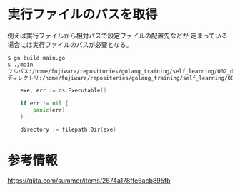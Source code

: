 
# 実行ファイルのパスを取得

例えば実行ファイルから相対パスで設定ファイルの配置先などが
定まっている場合には実行ファイルのパスが必要となる。

```bash
$ go build main.go
$ ./main
フルパス:/home/fujiwara/repositories/golang_training/self_learning/002_directory_path/main
ディレクトリ:/home/fujiwara/repositories/golang_training/self_learning/002_directory_path
```


```go
	exe, err := os.Executable()

	if err != nil {
		panic(err)
	}

	directory := filepath.Dir(exe)
```

# 参考情報

https://qiita.com/summer/items/2674a178ffe6acb895fb